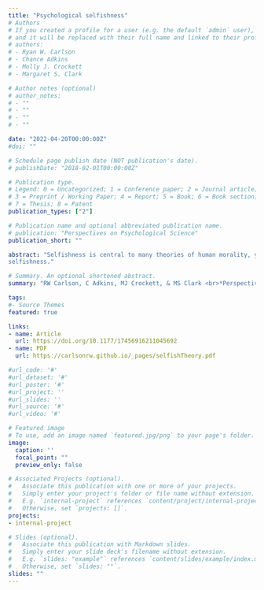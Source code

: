 ```yaml
---
title: "Psychological selfishness"
# Authors
# If you created a profile for a user (e.g. the default `admin` user), write the username (folder name) here 
# and it will be replaced with their full name and linked to their profile.
# authors:
# - Ryan W. Carlson
# - Chance Adkins
# - Molly J. Crockett
# - Margaret S. Clark

# Author notes (optional)
# author_notes:
# - ""
# - ""
# - ""
# - ""

date: "2022-04-20T00:00:00Z"
#doi: ""

# Schedule page publish date (NOT publication's date).
# publishDate: "2018-02-01T00:00:00Z"

# Publication type.
# Legend: 0 = Uncategorized; 1 = Conference paper; 2 = Journal article;
# 3 = Preprint / Working Paper; 4 = Report; 5 = Book; 6 = Book section;
# 7 = Thesis; 8 = Patent
publication_types: ["2"]

# Publication name and optional abbreviated publication name.
# publication: "Perspectives on Psychological Science"
publication_short: ""

abstract: "Selfishness is central to many theories of human morality, yet its psychological nature remains largely overlooked. Psychologists often rely on classical conceptions of selfishness from economics (i.e., rational self-interest) and philosophy (i.e. psychological egoism), but such characterizations offer limited insight into the richer, motivated nature of selfishness. To address this gap, we propose a novel framework in which selfishness is recast as a psychological construction. From this view, selfishness is perceived in ourselves and others when we detect a situation-specific desire to benefit oneself that disregards others’ desires and prevailing social expectations for the situation. We argue that detecting and deterring such psychological selfishness in both oneself and others is crucial in social life—facilitating the maintenance of social cohesion and close relationships. In addition, we show how utilizing this psychological framework offers a richer understanding of the nature of human social behavior. Delineating a psychological construct of selfishness can promote coherence in interdisciplinary research on selfishness, and provide insights for interventions to prevent or remediate negative effects of
selfishness."

# Summary. An optional shortened abstract.
summary: "RW Carlson, C Adkins, MJ Crockett, & MS Clark <br>*Perspectives on Psychological Science* "

tags:
#- Source Themes
featured: true

links:
- name: Article 
  url: https://doi.org/10.1177/17456916211045692
- name: PDF
  url: https://carlsonrw.github.io/_pages/selfishTheory.pdf

#url_code: '#'
#url_dataset: '#'
#url_poster: '#'
#url_project: ''
#url_slides: ''
#url_source: '#'
#url_video: '#'

# Featured image
# To use, add an image named `featured.jpg/png` to your page's folder. 
image:
  caption: ''
  focal_point: ""
  preview_only: false

# Associated Projects (optional).
#   Associate this publication with one or more of your projects.
#   Simply enter your project's folder or file name without extension.
#   E.g. `internal-project` references `content/project/internal-project/index.md`.
#   Otherwise, set `projects: []`.
projects:
- internal-project

# Slides (optional).
#   Associate this publication with Markdown slides.
#   Simply enter your slide deck's filename without extension.
#   E.g. `slides: "example"` references `content/slides/example/index.md`.
#   Otherwise, set `slides: ""`.
slides: ""
---
```


